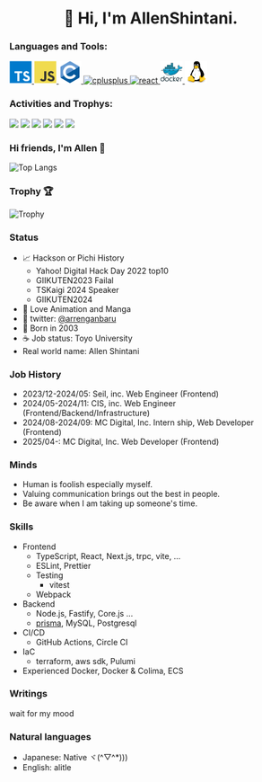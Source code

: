 <h1 align="center">👋 Hi, I'm AllenShintani.</h1>

<p align="left">
 
</p>

<h3 align="left">Languages and Tools:</h3>
<p align="left">
<a href="https://www.typescriptlang.org/" target="_blank" rel="noreferrer">
        <img src="https://raw.githubusercontent.com/devicons/devicon/master/icons/typescript/typescript-original.svg" alt="typescript" width="40" height="40" /> </a>
 <a href="https://developer.mozilla.org/ja/docs/Web/JavaScript" target="_blank" rel="noreferrer"> <img
            src="https://raw.githubusercontent.com/devicons/devicon/master/icons/javascript/javascript-original.svg"
            alt="javascript" width="40" height="40" /> </a> <a href="https://www.cprogramming.com/" target="_blank"
        rel="noreferrer"> <img src="https://raw.githubusercontent.com/devicons/devicon/master/icons/c/c-original.svg"
            alt="c" width="40" height="40" /> </a> <a href="https://nextjs.org/" target="_blank"
        rel="noreferrer"> <img
            src="https://upload.wikimedia.org/wikipedia/commons/8/8e/Nextjs-logo.svg"
            alt="cplusplus" width="40" height="40" /> </a> <a href="https://react.dev/" target="_blank"
        rel="noreferrer"> <img src="https://upload.wikimedia.org/wikipedia/commons/a/a7/React-icon.svg" alt="react" width="40"
            height="40" /> </a> <a href="https://www.docker.com/" target="_blank" rel="noreferrer"> <img
            src="https://raw.githubusercontent.com/devicons/devicon/master/icons/docker/docker-original-wordmark.svg"
            alt="docker" width="40" height="40" /> </a><a href="https://www.linux.org/" target="_blank" rel="noreferrer"> <img
            src="https://raw.githubusercontent.com/devicons/devicon/master/icons/linux/linux-original.svg" alt="linux"
            width="40" height="40" /> </a>
</p>

<p align="left">
<h3 align="left">Activities and Trophys:</h3>
</p>

![](https://github-profile-trophy.vercel.app/?username=AllenShintani&theme=tokyonight&column=7)
![](https://raw.githubusercontent.com/AllenShintani/AllenShintani/main/profile-summary-card-output/tokyonight/0-profile-details.svg)
![](https://raw.githubusercontent.com/AllenShintani/AllenShintani/main/profile-summary-card-output/tokyonight/1-repos-per-language.svg)
![](https://raw.githubusercontent.com/AllenShintani/AllenShintani/main/profile-summary-card-output/tokyonight/2-most-commit-language.svg)
![](https://raw.githubusercontent.com/AllenShintani/AllenShintani/main/profile-summary-card-output/tokyonight/3-stats.svg)
![](https://raw.githubusercontent.com/AllenShintani/AllenShintani/main/profile-summary-card-output/tokyonight/4-productive-time.svg)


### Hi friends, I'm Allen 🌟


![Top Langs](https://github-readme-stats.vercel.app/api/top-langs/?username=AllenShintani&layout=compact)

### Trophy 🏆

![Trophy](https://github-profile-trophy.vercel.app/?username=AllenShintani&row=1&column=8)

### Status

- 📈 Hackson or Pichi History
  + Yahoo! Digital Hack Day 2022 top10
  + GIIKUTEN2023 Failal
  + TSKaigi 2024 Speaker
  + GIIKUTEN2024
- 📕 Love Animation and Manga
- 🔵 twitter: [@arrenganbaru](https://twitter.com/allenganbaru)
- 🥳 Born in 2003
- ☕ Job status: Toyo University
- Real world name: <span title="新谷アレン">Allen Shintani</span>

### Job History

- 2023/12-2024/05: Seil, inc. Web Engineer (Frontend)
- 2024/05-2024/11: CIS, inc. Web Engineer (Frontend/Backend/Infrastructure)
- 2024/08-2024/09: MC Digital, Inc. Intern ship, Web Developer (Frontend)
- 2025/04-: MC Digital, Inc. Web Developer (Frontend)


### Minds

- Human is foolish especially myself.
- Valuing communication brings out the best in people.
- Be aware when I am taking up someone's time.

### Skills

- Frontend
  - TypeScript, React, Next.js, trpc, vite, ...
  - ESLint, Prettier
  - Testing
    - vitest
  - Webpack
- Backend
  - Node.js, Fastify, Core.js ...
  - [prisma](https://github.com/prisma/prisma), MySQL, Postgresql
- CI/CD
  - GitHub Actions, Circle CI
- IaC
  - terraform, aws sdk, Pulumi
- Experienced Docker, Docker & Colima, ECS

### Writings

wait for my mood

### Natural languages

- Japanese: Native ヾ(^▽^*)))
- English: alitle
